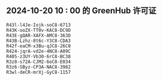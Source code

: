 ## 2024-10-20 10 : 00 的 GreenHub 许可证
```
R43l-l4Je-Iojk-soC8-6713
R43K-ooZX-TT0v-KAC8-DC9D
R43E-gQAR-XAFX-AMC8-363D
R43B-Lzhz-8t6c-Y3C8-CDA3
R42f-eaCM-x3Bu-qJC8-26C0
R424-jqrA-vd2e-4NC8-A09C
R405-z3UY-Vb30-6rC8-BC38
R3z8-s72A-CJM2-6oC8-E034
R3z6-SByz-CP3A-NAC8-3982
R3wl-deCR-mrXj-GyC8-1157
```
